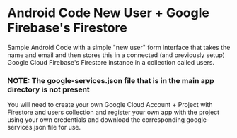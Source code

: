 # Android Code New User + Google Firebase's Firestore
Sample Android Code with a simple "new user" form interface that takes the name and email and then stores this in a connected (and previously setup) Google Cloud Firebase's Firestore instance in a collection called users.  

### NOTE: The google-services.json file that is in the main app directory is not present
You will need to create your own Google Cloud Account + Project with Firestore and users collection and register your own app with the project using your own credentials and download the corresponding google-services.json file for use.
